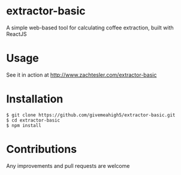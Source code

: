 # extractor-basic
A simple web-based tool for calculating coffee extraction, built with ReactJS


# Usage
See it in action at http://www.zachtesler.com/extractor-basic


# Installation
```
$ git clone https://github.com/givemeahigh5/extractor-basic.git
$ cd extractor-basic
$ npm install
```

# Contributions
Any improvements and pull requests are welcome
